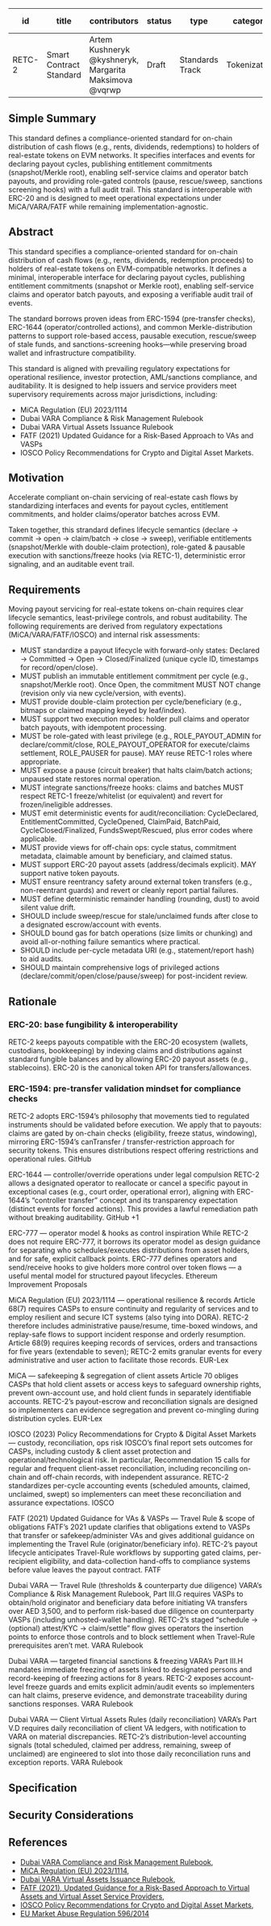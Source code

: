 | id | title | contributors |  status |  type |  category |  created at |  
|-----------|-----------|-----------|-----------|-----------|-----------|-----------|
| RETC-2     | Smart Contract Standard      | Artem Kushneryk @kyshneryk, Margarita Maksimova @vqrwp | Draft     | Standards Track     | Tokenization     | 2025-07-25     |

## Simple Summary

This standard defines a compliance-oriented standard for on-chain distribution of cash flows (e.g., rents, dividends, redemptions) to holders of real-estate tokens on EVM networks.
It specifies interfaces and events for declaring payout cycles, publishing entitlement commitments (snapshot/Merkle root), enabling self-service claims and operator batch payouts, and providing role-gated controls (pause, rescue/sweep, sanctions screening hooks) with a full audit trail.
This standard is interoperable with ERC-20 and is designed to meet operational expectations under MiCA/VARA/FATF while remaining implementation-agnostic.

## Abstract 

This standard specifies a compliance-oriented standard for on-chain distribution of cash flows (e.g., rents, dividends, redemption proceeds) to holders of real-estate tokens on EVM-compatible networks. It defines a minimal, interoperable interface for declaring payout cycles, publishing entitlement commitments (snapshot or Merkle root), enabling self-service claims and operator batch payouts, and exposing a verifiable audit trail of events.

The standard borrows proven ideas from ERC-1594 (pre-transfer checks), ERC-1644 (operator/controlled actions), and common Merkle-distribution patterns to support role-based access, pausable execution, rescue/sweep of stale funds, and sanctions-screening hooks—while preserving broad wallet and infrastructure compatibility.

This standard is aligned with prevailing regulatory expectations for operational resilience, investor protection, AML/sanctions compliance, and auditability. It is designed to help issuers and service providers meet supervisory requirements across major jurisdictions, including:

* MiCA Regulation (EU) 2023/1114
* Dubai VARA Compliance & Risk Management Rulebook
* Dubai VARA Virtual Assets Issuance Rulebook
* FATF (2021) Updated Guidance for a Risk-Based Approach to VAs and VASPs
* IOSCO Policy Recommendations for Crypto and Digital Asset Markets.

## Motivation 

Accelerate compliant on-chain servicing of real-estate cash flows by standardizing interfaces and events for payout cycles, entitlement commitments, and holder claims/operator batches across EVM.

Taken together, this strandard defines lifecycle semantics (declare → commit → open → claim/batch → close → sweep), verifiable entitlements (snapshot/Merkle with double-claim protection), role-gated & pausable execution with sanctions/freeze hooks (via RETC-1), deterministic error signaling, and an auditable event trail.

## Requirements 

Moving payout servicing for real-estate tokens on-chain requires clear lifecycle semantics, least-privilege controls, and robust auditability. The following requirements are derived from regulatory expectations (MiCA/VARA/FATF/IOSCO) and internal risk assessments:
* MUST standardize a payout lifecycle with forward-only states: Declared → Committed → Open → Closed/Finalized (unique cycle ID, timestamps for record/open/close).
* MUST publish an immutable entitlement commitment per cycle (e.g., snapshot/Merkle root). Once Open, the commitment MUST NOT change (revision only via new cycle/version, with events).
* MUST provide double-claim protection per cycle/beneficiary (e.g., bitmaps or claimed mapping keyed by leaf/index).
* MUST support two execution modes: holder pull claims and operator batch payouts, with idempotent processing.
* MUST be role-gated with least privilege (e.g., ROLE_PAYOUT_ADMIN for declare/commit/close, ROLE_PAYOUT_OPERATOR for execute/claims settlement, ROLE_PAUSER for pause). MAY reuse RETC-1 roles where appropriate.
* MUST expose a pause (circuit breaker) that halts claim/batch actions; unpaused state restores normal operation.
* MUST integrate sanctions/freeze hooks: claims and batches MUST respect RETC-1 freeze/whitelist (or equivalent) and revert for frozen/ineligible addresses.
* MUST emit deterministic events for audit/reconciliation: CycleDeclared, EntitlementCommitted, CycleOpened, ClaimPaid, BatchPaid, CycleClosed/Finalized, FundsSwept/Rescued, plus error codes where applicable.
* MUST provide views for off-chain ops: cycle status, commitment metadata, claimable amount by beneficiary, and claimed status.
* MUST support ERC-20 payout assets (address/decimals explicit). MAY support native token payouts.
* MUST ensure reentrancy safety around external token transfers (e.g., non-reentrant guards) and revert or cleanly report partial failures.
* MUST define deterministic remainder handling (rounding, dust) to avoid silent value drift.
* SHOULD include sweep/rescue for stale/unclaimed funds after close to a designated escrow/account with events.
* SHOULD bound gas for batch operations (size limits or chunking) and avoid all-or-nothing failure semantics where practical.
* SHOULD include per-cycle metadata URI (e.g., statement/report hash) to aid audits.
* SHOULD maintain comprehensive logs of privileged actions (declare/commit/open/close/pause/sweep) for post-incident review.

## Rationale 

### ERC-20: base fungibility & interoperability
RETC-2 keeps payouts compatible with the ERC-20 ecosystem (wallets, custodians, bookkeeping) by indexing claims and distributions against standard fungible balances and by allowing ERC-20 payout assets (e.g., stablecoins). ERC-20 is the canonical token API for transfers/allowances.

### ERC-1594: pre-transfer validation mindset for compliance checks
RETC-2 adopts ERC-1594’s philosophy that movements tied to regulated instruments should be validated before execution. We apply that to payouts: claims are gated by on-chain checks (eligibility, freeze status, windowing), mirroring ERC-1594’s canTransfer / transfer-restriction approach for security tokens. This ensures distributions respect offering restrictions and operational rules. 
GitHub

ERC-1644 — controller/override operations under legal compulsion
RETC-2 allows a designated operator to reallocate or cancel a specific payout in exceptional cases (e.g., court order, operational error), aligning with ERC-1644’s “controller transfer” concept and its transparency expectation (distinct events for forced actions). This provides a lawful remediation path without breaking auditability. 
GitHub
+1

ERC-777 — operator model & hooks as control inspiration
While RETC-2 does not require ERC-777, it borrows its operator model as design guidance for separating who schedules/executes distributions from asset holders, and for safe, explicit callback points. ERC-777 defines operators and send/receive hooks to give holders more control over token flows — a useful mental model for structured payout lifecycles. 
Ethereum Improvement Proposals

MiCA Regulation (EU) 2023/1114 — operational resilience & records
Article 68(7) requires CASPs to ensure continuity and regularity of services and to employ resilient and secure ICT systems (also tying into DORA). RETC-2 therefore includes administrative pause/resume, time-boxed windows, and replay-safe flows to support incident response and orderly resumption. Article 68(9) requires keeping records of services, orders and transactions for five years (extendable to seven); RETC-2 emits granular events for every administrative and user action to facilitate those records. 
EUR-Lex

MiCA — safekeeping & segregation of client assets
Article 70 obliges CASPs that hold client assets or access keys to safeguard ownership rights, prevent own-account use, and hold client funds in separately identifiable accounts. RETC-2’s payout-escrow and reconciliation signals are designed so implementers can evidence segregation and prevent co-mingling during distribution cycles. 
EUR-Lex

IOSCO (2023) Policy Recommendations for Crypto & Digital Asset Markets — custody, reconciliation, ops risk
IOSCO’s final report sets outcomes for CASPs, including custody & client asset protection and operational/technological risk. In particular, Recommendation 15 calls for regular and frequent client-asset reconciliation, including reconciling on-chain and off-chain records, with independent assurance. RETC-2 standardizes per-cycle accounting events (scheduled amounts, claimed, unclaimed, swept) so implementers can meet these reconciliation and assurance expectations. 
IOSCO

FATF (2021) Updated Guidance for VAs & VASPs — Travel Rule & scope of obligations
FATF’s 2021 update clarifies that obligations extend to VASPs that transfer or safekeep/administer VAs and gives additional guidance on implementing the Travel Rule (originator/beneficiary info). RETC-2’s payout lifecycle anticipates Travel-Rule workflows by supporting gated claims, per-recipient eligibility, and data-collection hand-offs to compliance systems before value leaves the payout contract. 
FATF

Dubai VARA — Travel Rule (thresholds & counterparty due diligence)
VARA’s Compliance & Risk Management Rulebook, Part III.G requires VASPs to obtain/hold originator and beneficiary data before initiating VA transfers over AED 3,500, and to perform risk-based due diligence on counterparty VASPs (including unhosted-wallet handling). RETC-2’s staged “schedule → (optional) attest/KYC → claim/settle” flow gives operators the insertion points to enforce those controls and to block settlement when Travel-Rule prerequisites aren’t met. 
VARA Rulebook

Dubai VARA — targeted financial sanctions & freezing
VARA’s Part III.H mandates immediate freezing of assets linked to designated persons and record-keeping of freezing actions for 8 years. RETC-2 exposes account-level freeze guards and emits explicit admin/audit events so implementers can halt claims, preserve evidence, and demonstrate traceability during sanctions responses. 
VARA Rulebook

Dubai VARA — Client Virtual Assets Rules (daily reconciliation)
VARA’s Part V.D requires daily reconciliation of client VA ledgers, with notification to VARA on material discrepancies. RETC-2’s distribution-level accounting signals (total scheduled, claimed per address, remaining, sweep of unclaimed) are engineered to slot into those daily reconciliation runs and exception reports. 
VARA Rulebook

## Specification 



## Security Considerations 



## References 
* [Dubai VARA Compliance and Risk Management Rulebook](https://rulebooks.vara.ae/rulebook/compliance-and-risk-management-rulebook),
* [MiCA Regulation (EU) 2023/1114](https://eur-lex.europa.eu/legal-content/EN/TXT/?uri=CELEX%3A32023R1114),
* [Dubai VARA Virtual Assets Issuance Rulebook](https://rulebooks.vara.ae/rulebook/virtual-asset-issuance-rulebook),
* [FATF (2021), Updated Guidance for a Risk-Based Approach to Virtual Assets and Virtual Asset Service Providers](https://www.fatf-gafi.org/en/publications/Fatfrecommendations/Guidance-rba-virtual-assets-2021.html),
* [IOSCO Policy Recommendations for Crypto and Digital Asset Markets](https://www.iosco.org/library/pubdocs/pdf/IOSCOPD747.pdf),
* [EU Market Abuse Regulation 596/2014](https://eur-lex.europa.eu/legal-content/EN/TXT/?uri=CELEX%3A32014R0596)